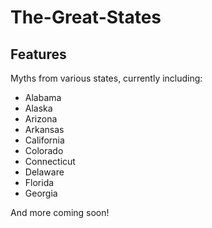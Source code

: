 # The-Great-States

## Features
Myths from various states, currently including: 
 - Alabama
 - Alaska
 - Arizona
 - Arkansas
 - California
 - Colorado
 - Connecticut
 - Delaware
 - Florida
 - Georgia
 
 And more coming soon!
